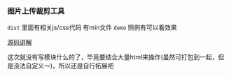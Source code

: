 ### 图片上传裁剪工具

`dist` 里面有相关js/css代码 有min文件
`demo` 照例有可以看效果

[源码讲解]('https://blog.csdn.net/Yeluochen4869/article/details/81707386')

这次就没有写模块什么的了，毕竟要结合大量html来操作(虽然可打包到一起，但是没法自定义～)，所以还是自行拓展吧
